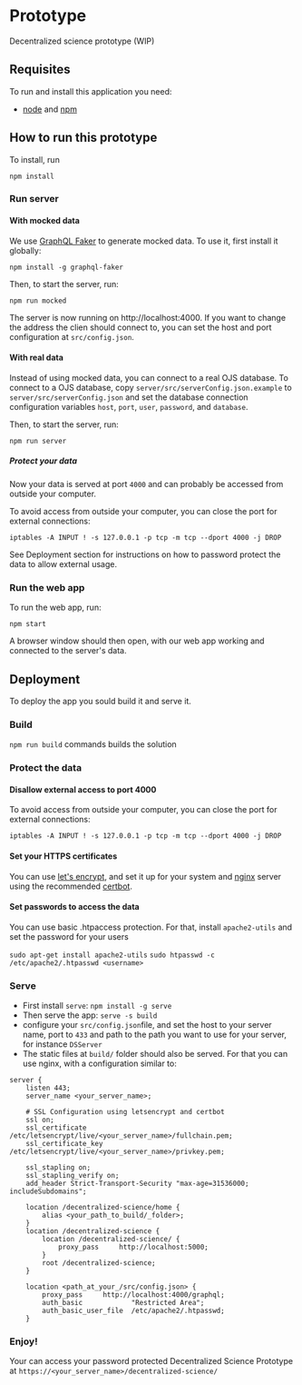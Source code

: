 # Prototype
Decentralized science prototype (WIP)

## Requisites

To run and install this application you need:

* [node](https://nodejs.org) and [npm](https://www.npmjs.com/)

## How to run this prototype

To install, run

```
npm install
```

### Run server

#### With mocked data

We use [GraphQL Faker](https://github.com/APIs-guru/graphql-faker) to generate mocked data. To use it, first install it globally:

```
npm install -g graphql-faker
```

Then, to start the server, run:

```
npm run mocked
```

The server is now running on http://localhost:4000. If you want to change the address the clien should connect to, you can set the host and port configuration at `src/config.json`.


#### With real data

Instead of using mocked data, you can connect to a real OJS database. To connect to a OJS database, copy `server/src/serverConfig.json.example` to `server/src/serverConfig.json` and set the database connection configuration variables `host`, `port`, `user`, `password`, and `database`.

Then, to start the server, run:

```
npm run server
```

##### Protect your data
Now your data is served at port `4000` and can probably be accessed from outside your computer.

To avoid access from outside your computer, you can close the port for external connections:

```
iptables -A INPUT ! -s 127.0.0.1 -p tcp -m tcp --dport 4000 -j DROP
```

See Deployment section for instructions on how to password protect the data to allow external usage.

### Run the web app

To run the web app, run:

```
npm start
```

A browser window should then open, with our web app working and connected to the server's data.

## Deployment

To deploy the app you sould build it and serve it.

### Build
`npm run build` commands builds the solution

### Protect the data
#### Disallow external access to port 4000
To avoid access from outside your computer, you can close the port for external connections:

```
iptables -A INPUT ! -s 127.0.0.1 -p tcp -m tcp --dport 4000 -j DROP
```

#### Set your HTTPS certificates
You can use [let's encrypt](https://letsencrypt.org/), and set it up for your system and [nginx](nginx.org) server using the recommended [certbot](https://certbot.eff.org/).

#### Set passwords to access the data
You can use basic .htpaccess protection. For that, install `apache2-utils` and set the password for your users

`sudo apt-get install apache2-utils`
`sudo htpasswd -c /etc/apache2/.htpasswd <username>`

### Serve
- First install `serve`: `npm install -g serve`
- Then serve the app: `serve -s build`
- configure your `src/config.json`file, and set the host to your server name, port to `433` and path to the path you want to use for your server, for instance `DSServer`
- The static files at `build/` folder should also be served. For that you can use nginx, with a configuration similar to:

```
server {
    listen 443;
    server_name <your_server_name>;

    # SSL Configuration using letsencrypt and certbot
    ssl on;
    ssl_certificate /etc/letsencrypt/live/<your_server_name>/fullchain.pem;
    ssl_certificate_key /etc/letsencrypt/live/<your_server_name>/privkey.pem;

    ssl_stapling on;
    ssl_stapling_verify on;
    add_header Strict-Transport-Security "max-age=31536000; includeSubdomains";

    location /decentralized-science/home {
        alias <your_path_to_build/_folder>;
    }
    location /decentralized-science {
        location /decentralized-science/ {
            proxy_pass     http://localhost:5000;
        }
        root /decentralized-science;
    }

    location <path_at_your_/src/config.json> {
        proxy_pass     http://localhost:4000/graphql;
        auth_basic            "Restricted Area";
        auth_basic_user_file  /etc/apache2/.htpasswd;
    }
```

### Enjoy!

Your can access your password protected Decentralized Science Prototype at `https://<your_server_name>/decentralized-science/`
